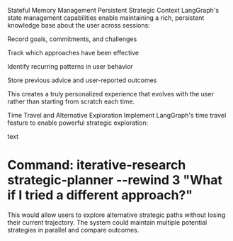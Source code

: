 Stateful Memory Management
Persistent Strategic Context
LangGraph's state management capabilities enable maintaining a rich, persistent knowledge base about the user across sessions:

Record goals, commitments, and challenges

Track which approaches have been effective

Identify recurring patterns in user behavior

Store previous advice and user-reported outcomes

This creates a truly personalized experience that evolves with the user rather than starting from scratch each time.

Time Travel and Alternative Exploration
Implement LangGraph's time travel feature to enable powerful strategic exploration:

text
# Command: iterative-research strategic-planner --rewind 3 "What if I tried a different approach?"
This would allow users to explore alternative strategic paths without losing their current trajectory. The system could maintain multiple potential strategies in parallel and compare outcomes.